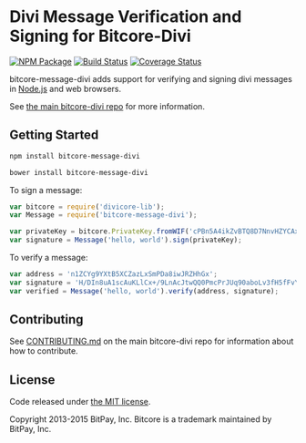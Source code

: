 # Divi Message Verification and Signing for Bitcore-Divi


[![NPM Package](https://img.shields.io/npm/v/bitcore-message-divi.svg?style=flat-square)](https://www.npmjs.org/package/bitcore-message-divi)
[![Build Status](https://img.shields.io/travis/divicoin/bitcore-message-divi.svg?branch=master&style=flat-square)](https://travis-ci.org/divicoin/bitcore-message-divi)
[![Coverage Status](https://img.shields.io/coveralls/bitpay/bitcore-message-divi.svg?style=flat-square)](https://coveralls.io/r/divicoin/bitcore-message-divi?branch=master)

bitcore-message-divi adds support for verifying and signing divi messages in [Node.js](http://nodejs.org/) and web browsers.

See [the main bitcore-divi repo](https://github.com/divicoin/bitcore-divi) for more information.

## Getting Started

```sh
npm install bitcore-message-divi
```

```sh
bower install bitcore-message-divi
```

To sign a message:

```javascript
var bitcore = require('divicore-lib');
var Message = require('bitcore-message-divi');

var privateKey = bitcore.PrivateKey.fromWIF('cPBn5A4ikZvBTQ8D7NnvHZYCAxzDZ5Z2TSGW2LkyPiLxqYaJPBW4');
var signature = Message('hello, world').sign(privateKey);
```

To verify a message:

```javascript
var address = 'n1ZCYg9YXtB5XCZazLxSmPDa8iwJRZHhGx';
var signature = 'H/DIn8uA1scAuKLlCx+/9LnAcJtwQQ0PmcPrJUq90aboLv3fH5fFvY+vmbfOSFEtGarznYli6ShPr9RXwY9UrIY=';
var verified = Message('hello, world').verify(address, signature);
```

## Contributing

See [CONTRIBUTING.md](https://github.com/divicoin/bitcore-divi/blob/master/CONTRIBUTING.md) on the main bitcore-divi repo for information about how to contribute.

## License

Code released under [the MIT license](https://github.com/bitpay/bitcore/blob/master/LICENSE).

Copyright 2013-2015 BitPay, Inc. Bitcore is a trademark maintained by BitPay, Inc.

